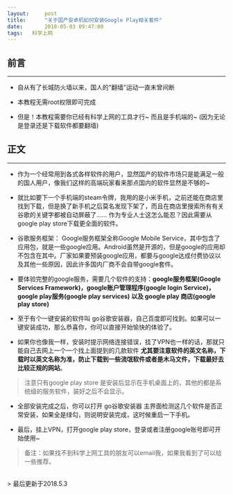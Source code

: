 ```yaml
---
layout:     post
title:      "关于国产安卓机如何安装Google Play相关套件"
date:       2018-05-03 09:47:00
tags:   科学上网
---
```



## 前言
---

- 自从有了长城防火墙以来，国人的“翻墙”运动一直未曾间断

- 本教程无需root权限即可完成

- 但是！本教程需要你已经有科学上网的工具才行~ 而且是手机端的~ (因为无论是登录还是下载软件都要翻墙)

## 正文
---

- 作为一个经常用到各式各样软件的用户，显然国产的软件市场只是能满足一般的国人用户，像我们这样的高端玩家看来那点国内的软件显然是不够的~

- 就比如要下一个手机端的steam令牌，我用的是小米手机，之前还能在商店里找到下载，但是换了新手机之后莫名发现下架了，而且在商店里搜索所有有关谷歌的关键字都被自动屏蔽了...... 作为专业人士这怎么能忍？因此需要从google play store下载更全面的软件。

- 谷歌服务框架： Google服务框架全称Google Mobile Service，其中包含了应用包，就是一些google应用。Android虽然是开源的，但是google的应用却不包含在其中。厂家如果要预装google应用，都要与google达成付费协议以及其他一些原因，因此许多国内厂商不会自带google套件。

- 要体验完整的google服务，需要几个软件的支持：**google服务框架(Google Services Framework)，google账户管理程序(google login Service)，google play服务(google play services) 以及 google play 商店(google play store)**

- 至于有个一键安装的软件叫 go谷歌安装器，自己百度即可找到。如果可以一键安装成功，那么恭喜你，你可以直接开始愉快的体验了。

- 如果你也像我一样，安装时提示网络连接错误，挂了VPN也一样的话，那就只能自己去网上一个一个找上面提到的几款软件 **尤其要注意软件的英文名称，下载时以英文名称为准，防止下载到一些流氓软件或者是木马文件，下载最好去比较正规的网站**。
> 注意只有google play store 是安装后显示在手机桌面上的，其他的都是系统级的服务软件，装好之后不会显示。

- 全部安装完成之后，你可以打开 go谷歌安装器 主界面检测这几个软件是否正常安装，如果全是绿勾，则说明安装完成，这时候重启一下手机。

- 最后，挂上VPN，打开google play store，登录或者注册google账号即可开始使用~


> 备注：如果找不到科学上网工具的朋友可以email我，如果我看到了可以给一些推荐。

<br>
> 最后更新于2018.5.3
